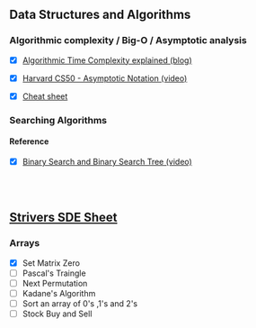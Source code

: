 ## Data Structures and Algorithms

### Algorithmic complexity / Big-O / Asymptotic analysis

- [X] [Algorithmic Time Complexity explained (blog)](https://devopedia.org/algorithmic-complexity#:~:text=Algorithmic%20complexity%20is%20a%20measure,asymptotically%20as%20n%20approaches%20infinity)
- [X] [Harvard CS50 - Asymptotic Notation (video)](https://www.youtube.com/watch?v=iOq5kSKqeR4)
- [X] [Cheat sheet](http://bigocheatsheet.com/)


### Searching Algorithms

#### Reference 
- [X] [Binary Search and Binary Search Tree (video)](https://www.youtube.com/watch?v=D5SrAga1pno)

<br><br>
## [Strivers SDE Sheet](https://takeuforward.org/interviews/strivers-sde-sheet-top-coding-interview-problems/)

### Arrays 
- [X] Set Matrix Zero
- [ ] Pascal's Traingle
- [ ] Next Permutation
- [ ] Kadane's Algorithm
- [ ] Sort an array of 0's ,1's and 2's
- [ ] Stock Buy and Sell

